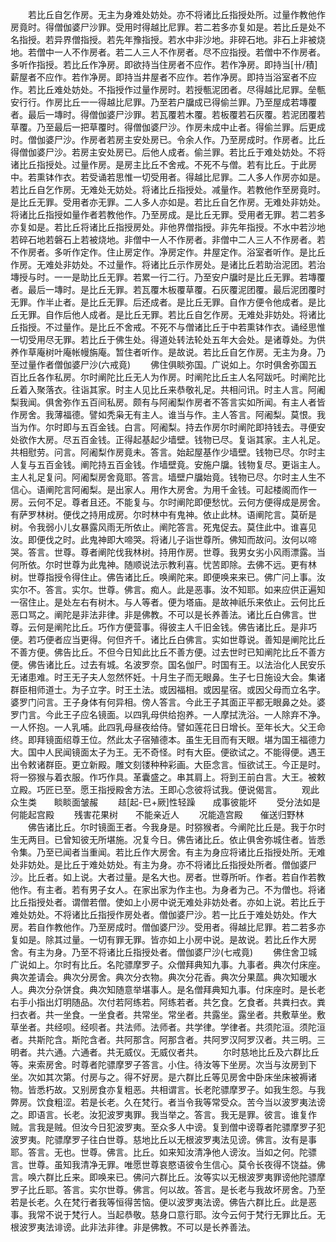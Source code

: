 <!-- { "loadSidebar": true } -->
　　若比丘自乞作房。无主为身难处妨处。亦不将诸比丘指授处所。过量作教他作房竟时。得僧伽婆尸沙罪。受用时得越比尼罪。若二若多亦复如是。若比丘是处不名指授。若异界僧指授。若先年豫指授。若水中非沙地。非碎石地。非石上非被烧地。若僧中一人不作房者。若二人三人不作房者。尽不应指授。若僧中不作房者。多听作指授。若比丘作净房。即欲持当住房者不应作。若作净房。即持当[卄/積]薪屋者不应作。若作净房。即持当井屋者不应作。若作净房。即持当浴室者不应作。若比丘难处妨处。不指授作过量作房时。若授甎泥团者。尽得越比尼罪。垒甎安行行。作房比丘一一得越比尼罪。乃至若户牖成已得偷兰罪。乃至屋成若塼覆者。最后一塼时。得僧伽婆尸沙罪。若瓦覆若木覆。若板覆若石灰覆。若泥团覆若草覆。乃至最后一把草覆时。得僧伽婆尸沙。作房未成中止者。得偷兰罪。后更成时。僧伽婆尸沙。作房者若房主安处房已。令余人作。乃至房成时。作房者。比丘得僧伽婆尸沙。若房主安处房已。后他人成者。偷兰罪。若比丘于难处妨处。不将诸比丘指授处。过量作房。是房主比丘不舍戒。不死不与僧。若有比丘。于此房中。若熏钵作衣。若受诵若思惟一切受用者。得越比尼罪。二人多人作房亦如是。若比丘自乞作房。无难处无妨处。将诸比丘指授处。减量作。若教他作至房竟时。是比丘无罪。受用者亦无罪。二人多人亦如是。若比丘自乞作房。无难处非妨处。将诸比丘指授如量作者若教他作。乃至房成。是比丘无罪。受用者无罪。若二若多亦复如是。若比丘将诸比丘指授房处。非他界僧指授。非先年指授。不水中若沙地若碎石地若磐石上若被烧地。非僧中一人不作房者。非僧中二人三人不作房者。若不作房者。多听作定作。住止房定作。净房定作。井屋定作。浴室者听作。是比丘作房。无难处非妨处。不过量作。将诸比丘示作房处。是诸比丘若助治泥团。若治塼授与时。一一是助比丘无罪。若累一行二行。乃至安户牖时是比丘无罪。若塼覆者。最后一塼时。是比丘无罪。若瓦覆木板覆草覆。石灰覆泥团覆。最后泥团覆时无罪。作半止者。是比丘无罪。后还成者。是比丘无罪。自作方便令他成者。是比丘无罪。自作后他人成者。是比丘无罪。若比丘自乞作房。无难处非妨处。将诸比丘指授。不过量作。是比丘不舍戒。不死不与僧诸比丘于中若熏钵作衣。诵经思惟一切受用尽无罪。若比丘于佛生处。得道处转法轮处五年大会处。是诸尊处。为供养作草庵树叶庵帐幔旃庵。暂住者听作。是故说。若比丘自乞作房。无主为身。乃至过量作者僧伽婆尸沙(六戒竟)
　　佛住俱睒弥国。广说如上。尔时俱舍弥国五百比丘各作私房。尔时阐陀比丘无人为作房。时阐陀比丘主人名阿跋吒。时阐陀比丘着入聚落衣。往诣其家。时主人见比丘来恭敬礼足。共相问讯。时主人言。阿阇梨我闻。俱舍弥作五百间私房。颇有与阿阇梨作房者不答言实如所闻。有主人者皆作房舍。我薄福德。譬如秃枭无有主人。谁当与作。主人答言。阿阇梨。莫恨。我当为作。尔时即与五百金钱。白言。阿阇梨。持去作房尔时阐陀即持钱去。寻便安处欲作大房。尽五百金钱。正得起基起少墙壁。钱物已尽。复诣其家。主人礼足。共相慰劳。问言。阿阇梨作房竟未。答言。始起屋基作少墙壁。钱物已尽。尔时主人复与五百金钱。阐陀持五百金钱。作墙壁竟。安施户牖。钱物复尽。更诣主人。主人礼足复问。阿阇梨房舍竟耶。答言。墙壁户牖始竟。钱物已尽。尔时主人生不信心。语阐陀言阿阇梨。是出家人。用作大房舍。为用千金钱。可起楼阁而作一房。云何不足。尊者且还。不能复与。尔时阐陀即便愁忧。云何方便得成是房舍。有萨罗林树。便伐之持用成房。尔时林中有鬼神。依止此林。语阐陀言。莫斫是树。令我弱小儿女暴露风雨无所依止。阐陀答言。死鬼促去。莫住此中。谁喜见汝。即便伐之时。此鬼神即大啼哭。将诸儿子诣世尊所。佛知而故问。汝何以啼哭。答言。世尊。尊者阐陀伐我林树。持用作房。世尊。我男女劣小风雨漂露。当何所依。尔时世尊为此鬼神。随顺说法示教利喜。忧苦即除。去佛不远。更有林树。世尊指授令得住止。佛告诸比丘。唤阐陀来。即便唤来来已。佛广问上事。汝实尔不。答言。实尔。世尊。佛言。痴人。此是恶事。汝不知耶。如来应供正遍知一宿住止。是处左右有树木。与人等者。便为塔庙。是故神祇乐来依止。云何比丘恶口骂之。阐陀是非法非律。非是佛教。不可以是长养善法。诸比丘白佛言。世尊。云何是阐陀比丘。巧作方便营事。得彼主人千旧金钱。佛告诸比丘。是非巧便。若巧便者应当更得。何但齐千。诸比丘白佛言。实如世尊说。善知是阐陀比丘不善方便。佛告比丘。不但今日知此比丘不善方便。过去世时已知阐陀比丘不善方便。佛告诸比丘。过去有城。名波罗奈。国名伽尸。时国有王。以法治化人民安乐无诸患难。时王无子夫人忽然怀妊。十月生子而无眼鼻。生子七日施设大会。集诸群臣相师道士。为子立字。时王土法。或因福相。或因星宿。或因父母而立名字。婆罗门问言。王子身体有何异相。傍人答言。今此王子其面正平都无眼鼻之处。婆罗门言。今此王子应名镜面。以四乳母供给抱养。一人摩拭洗浴。一人除弃不净。一人怀抱。一人乳哺。此四乳母昼夜给侍。譬如莲花日日增长。至年长大。父王命终。即拜镜面绍尊王位。然此太子宿殖德本。虽生无目而有天眼。堪为国王福德力大。国中人民闻镜面太子为王。无不奇怪。时有大臣。便欲试之。不能得便。遇王出令敕诸群臣。更立新殿。雕文刻镂种种彩画。大臣念言。恒欲试王。今正是时。将一猕猴与着衣服。作巧作具。革囊盛之。串其肩上。将到王前白言。大王。被敕立殿。巧匠已至。愿王指授殿舍方法。王即心念彼将试我。便说偈言。
　　观此众生类　　睒睒面皱赧
　　趌[起-巳+厥]性轻躁　　成事彼能坏
　　受分法如是　　何能起宫殿
　　残害花果树　　不能亲近人
　　况能造宫殿　　催送归野林
　　佛告诸比丘。尔时镜面王者。今我身是。时猕猴者。今阐陀比丘是。我于尔时生无两目。已曾知彼无所堪施。况复今日。佛告诸比丘。依止俱舍弥城住者。皆悉令集。乃至已闻者当重闻。若比丘作大房舍。有主为身应将诸比丘指授处所。无难处非妨处。是比丘于难处妨处。有主为身。亦不将诸比丘指授处所者。僧伽婆尸沙。比丘者。如上说。大者过量。是名大也。房者。世尊所听。作者。若自作若教他作。有主者。若有男子女人。在家出家为作主也。为身者为己。不为僧也。将诸比丘指授处者。谓僧若僧。使如上小房中说无难处非妨处者。亦如上说。若比丘于难处妨处。不将诸比丘指授作房处者。僧伽婆尸沙。若一比丘于难处妨处。作大房。若自作教他作。乃至房成时。僧伽婆尸沙。受用者。得越比尼罪。若二若多亦复如是。除其过量。一切有罪无罪。皆亦如上小房中说。是故说。若比丘作大房舍。有主为身。乃至不将诸比丘指授处者。僧伽婆尸沙(七戒竟)
　　佛住舍卫城广说如上。尔时有比丘。名陀骠摩罗子。众僧拜典知九事。九事者。典次付床座。典次差请会。典次分房舍。典次分衣物。典次分花香。典次分果蓏。典次知暖水人。典次分杂饼食。典次知随意举堪事人。是名僧拜典知九事。付床座时。是长老右手小指出灯明随品。次付若阿练若。阿练若者。共乞食。乞食者。共粪扫衣。粪扫衣者。共一坐食。一坐食者。共常坐。常坐者。共露坐。露坐者。共敷草坐。敷草坐者。共经呗。经呗者。共法师。法师者。共学律。学律者。共须陀洹。须陀洹者。共斯陀含。斯陀含者。共阿那含。阿那含者。共阿罗汉阿罗汉者。共三明。三明者。共六通。六通者。共无威仪。无威仪者共。
　　尔时慈地比丘及六群比丘等。来索房舍。时尊者陀骠摩罗子答言。小住。待汝等下坐房。次当与汝房到下坐。次如其次第。付房与之。得不好房。是六群比丘等见房舍中卧床坐床被褥诸物。皆悉朽故。又别房食亦复粗恶。共相谓言。长老陀骠摩罗子。如我生怨。与我弊房。饮食粗涩。若是长老。久在梵行。者当令我等常受众。苦今当以波罗夷法谤之。即语言。长老。汝犯波罗夷罪。我当举之。答言。我无是罪。彼言。谁复作贼。言我是贼。但汝今日犯波罗夷。至众多人中谤。复到僧中谤尊者陀骠摩罗子犯波罗夷。陀骠摩罗子往白世尊。慈地比丘以无根波罗夷法见谤。佛言。汝有是事耶。答言。无也。世尊。佛言。比丘。如来知汝清净他人谤汝。当如之何。陀骠言。世尊。虽知我清净无罪。唯愿世尊哀愍语彼令生信心。莫令长夜得不饶益。佛言。唤六群比丘来。即唤来已。佛问六群比丘。汝等实以无根波罗夷罪谤他陀骠摩罗子比丘耶。答言。实尔世尊。佛言。何以故。答言。是长老与我故坏房舍。乃至若是长老。久在梵行者我等恒得苦恼。便以波罗夷法谤。佛告六群比丘。此是恶事。我常不说于梵行人。当起恭敬。慈身口意行耶。汝今云何于梵行无罪比丘。无根波罗夷法诽谤。此非法非律。非是佛教。不可以是长养善法。
